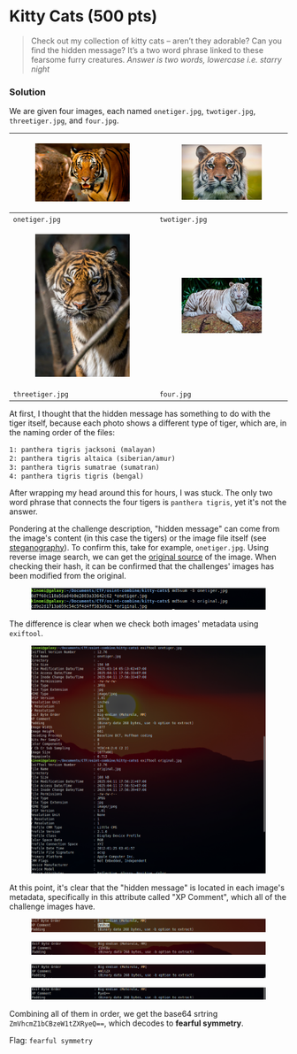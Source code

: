 # Kitty Cats (500 pts)

> Check out my collection of kitty cats – aren’t they adorable? Can you find the hidden message? It’s a two word phrase linked to these fearsome furry creatures. _Answer is two words, lowercase i.e. starry night_

### Solution

We are given four images, each named `onetiger.jpg`, `twotiger.jpg`,  `threetiger.jpg`, and `four.jpg`.

| <div><figure><img src="../../../.gitbook/assets/onetiger.jpg" alt=""><figcaption></figcaption></figure></div>   | <div><figure><img src="../../../.gitbook/assets/twotiger.jpg" alt=""><figcaption></figcaption></figure></div> |
| --------------------------------------------------------------------------------------------------------------- | ------------------------------------------------------------------------------------------------------------- |
| `onetiger.jpg`                                                                                                  | `twotiger.jpg`                                                                                                |
| <div><figure><img src="../../../.gitbook/assets/threetiger.jpg" alt=""><figcaption></figcaption></figure></div> | <div><figure><img src="../../../.gitbook/assets/four.jpg" alt=""><figcaption></figcaption></figure></div>     |
| `threetiger.jpg`                                                                                                | `four.jpg`                                                                                                    |

At first, I thought that the hidden message has something to do with the tiger itself, because each photo shows a different type of tiger, which are, in the naming order of the files:

```
1: panthera tigris jacksoni (malayan)
2: panthera tigris altaica (siberian/amur)
3: panthera tigris sumatrae (sumatran)
4: panthera tigris tigris (bengal)
```

After wrapping my head around this for hours, I was stuck. The only two word phrase that connects the four tigers is `panthera tigris`, yet it's not the answer.

Pondering at the challenge description, "hidden message" can come from the image's content (in this case the tigers) or the image file itself (see [steganography](https://en.wikipedia.org/wiki/Steganography)). To confirm this, take for example, `onetiger.jpg`. Using reverse image search, we can get the [original source](https://www.freepik.com/premium-photo/tiger-tree-trunk_159551351.htm) of the image. When checking their hash, it can be confirmed that the challenges' images has been modified from the original.

<figure><img src="../../../.gitbook/assets/image (31).png" alt=""><figcaption></figcaption></figure>

The difference is clear when we check both images' metadata using `exiftool`.

<figure><img src="../../../.gitbook/assets/image (32).png" alt=""><figcaption></figcaption></figure>

At this point, it's clear that the "hidden message" is located in each image's metadata, specifically in this attribute called "XP Comment", which all of the challenge images have.

<figure><img src="../../../.gitbook/assets/image (33).png" alt=""><figcaption></figcaption></figure>

<figure><img src="../../../.gitbook/assets/image (34).png" alt=""><figcaption></figcaption></figure>

<figure><img src="../../../.gitbook/assets/image (35).png" alt=""><figcaption></figcaption></figure>

<figure><img src="../../../.gitbook/assets/image (36).png" alt=""><figcaption></figcaption></figure>

Combining all of them in order, we get the base64 srtring `ZmVhcmZ1bCBzeW1tZXRyeQ==`, which decodes to **fearful symmetry**.

Flag: `fearful symmetry`

